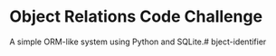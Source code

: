 # Object Relations Code Challenge

A simple ORM-like system using Python and SQLite.# bject-identifier
